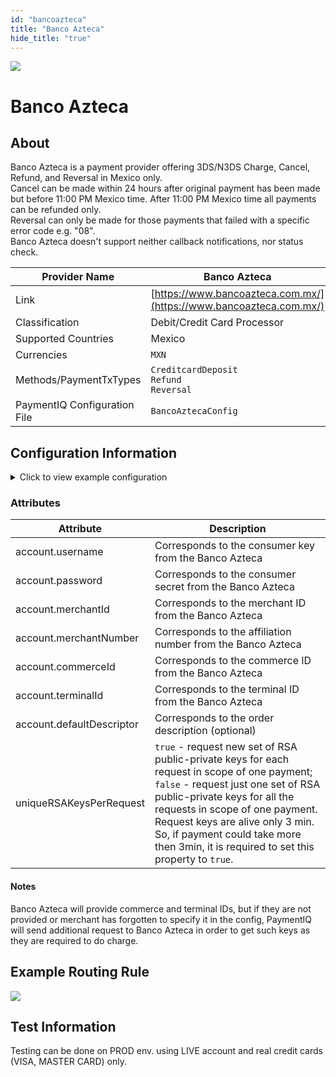 ```yaml
--- 
id: "bancoazteca" 
title: "Banco Azteca"
hide_title: "true"
---
```


![](/img/providers/logos/bancoazteca.png)

# Banco Azteca

## About
Banco Azteca is a payment provider offering 3DS/N3DS Charge, Cancel, Refund, and Reversal in Mexico only.<br/>
Cancel can be made within 24 hours after original payment has been made but before 11:00 PM Mexico time. After 11:00 PM Mexico time all payments can be refunded only.<br/>
Reversal can only be made for those payments that failed with a specific error code e.g. "08".<br/>
Banco Azteca doesn't support neither callback notifications, nor status check.

| Provider Name                | Banco Azteca                                                       |
|------------------------------|--------------------------------------------------------------------|
| Link                         | [https://www.bancoazteca.com.mx/](https://www.bancoazteca.com.mx/) |
| Classification               | Debit/Credit Card Processor                                        |
| Supported Countries          | Mexico                                                             |
| Currencies                   | `MXN`                                                              |
| Methods/PaymentTxTypes       | `CreditcardDeposit`<br/>`Refund`<br/>`Reversal`                    |  
| PaymentIQ Configuration File | `BancoAztecaConfig`                                                |

## Configuration Information

<details>
<summary>Click to view example configuration</summary>
<br/>

```xml
<com.devcode.paymentiq.integration.bancoazteca.BancoAztecaConfig>
  <enabled>true</enabled>
  <testMode>false</testMode>
  <useViqProxy>true</useViqProxy>
  <accounts>
    <entry>
      <string>DEFAULT</string>
      <account>
        <username>{consumer.key}</username>
        <password>{consumer.secret}</password>
        <merchantId>{merchant.id}</merchantId>
        <merchantNumber>{affiliation.number}</merchantNumber>
        <commerceId>{commerce.id}</commerceId>
        <terminalId>{terminal.id}</terminalId>
        <defaultDescriptor>{order.description}</defaultDescriptor>
        <use3Dsecure>true</use3Dsecure>
        <supportedCurrencies>MXN</supportedCurrencies>
        <httpClientConfigEntry>
          <viqProxy>false</viqProxy>
        </httpClientConfigEntry>
      </account>
    </entry>
  </accounts>
  <uniqueRSAKeysPerRequest>false</uniqueRSAKeysPerRequest><!--One RSA key pair for one payment-->
  <container>iframe</container>
  <width>800</width>
  <height>800</height>
</com.devcode.paymentiq.integration.bancoazteca.BancoAztecaConfig>
```
</details>

### Attributes
| Attribute                 | Description                                                 |
|---------------------------|-------------------------------------------------------------|
| account.username          | Corresponds to the consumer key from the Banco Azteca       |
| account.password          | Corresponds to the consumer secret from the Banco Azteca    |
| account.merchantId        | Corresponds to the merchant ID from the Banco Azteca        |
| account.merchantNumber    | Corresponds to the affiliation number from the Banco Azteca |
| account.commerceId        | Corresponds to the commerce ID from the Banco Azteca        |
| account.terminalId        | Corresponds to the terminal ID from the Banco Azteca        |
| account.defaultDescriptor | Corresponds to the order description (optional)             |
| uniqueRSAKeysPerRequest   | `true` - request new set of RSA public-private keys for each request in scope of one payment; `false` - request just one set of RSA public-private keys for all the requests in scope of one payment. Request keys are alive only 3 min. So, if payment could take more then 3min, it is required to set this property to `true`. |

#### Notes
Banco Azteca will provide commerce and terminal IDs, but if they are not provided or merchant has forgotten to specify it in the config, PaymentIQ will send additional request to Banco Azteca in order to get such keys as they are required to do charge.

## Example Routing Rule
![](/img/providers/routing/bancoazteca.png)

## Test Information

Testing can be done on PROD env. using LIVE account and real credit cards (VISA, MASTER CARD) only.
